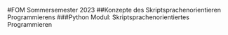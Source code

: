 #FOM Sommersemester 2023 
##Konzepte des Skriptsprachenorientieren Programmierens
###Python
Modul: Skriptsprachenorientiertes Programmieren
